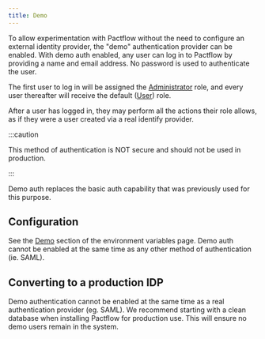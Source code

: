 ```yaml
---
title: Demo
---
```


To allow experimentation with Pactflow without the need to configure an external identity provider, the "demo" authentication provider can be enabled. With demo auth enabled, any user can log in to Pactflow by providing a name and email address. No password is used to authenticate the user.

The first user to log in will be assigned the [Administrator](/docs/permissions/predefined-roles#administrator) role, and every user thereafter will receive the default ([User](/docs/permissions/predefined-roles#user)) role.

After a user has logged in, they may perform all the actions their role allows, as if they were a user created via a real identify provider.

:::caution

This method of authentication is NOT secure and should not be used in production.

:::

Demo auth replaces the basic auth capability that was previously used for this purpose.

## Configuration

See the [Demo](/docs/on-premises/environment-variables#demo_auth_enabled) section of the environment variables page. Demo auth cannot be enabled at the same time as any other method of authentication (ie. SAML).

## Converting to a production IDP

Demo authentication cannot be enabled at the same time as a real authentication provider (eg. SAML). We recommend starting with a clean database when installing Pactflow for production use. This will ensure no demo users remain in the system.
